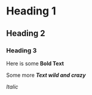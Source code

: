 # Heading 1

## Heading 2

### Heading 3

Here is some **Bold Text**

Some more ***Text wild and crazy***

*Italic*


